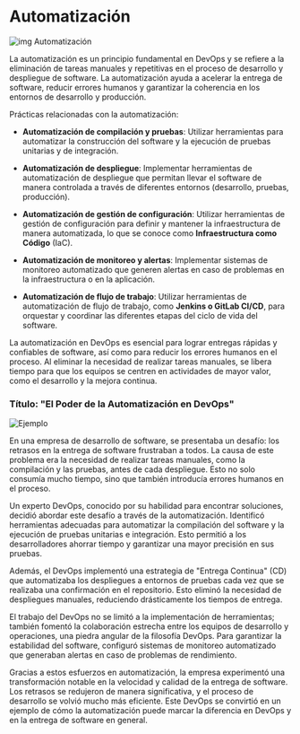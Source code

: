 # Automatización

![img Automatización](https://sentrio.io/wp-content/uploads/Herramientas-de-automatizacion-en-DevOps.jpg)

La automatización es un principio fundamental en DevOps y se refiere a la eliminación de tareas manuales y repetitivas en el proceso de desarrollo y despliegue de software. La automatización ayuda a acelerar la entrega de software, reducir errores humanos y garantizar la coherencia en los entornos de desarrollo y producción.

Prácticas relacionadas con la automatización:

* **Automatización de compilación y pruebas**: Utilizar herramientas para automatizar la construcción del software y la ejecución de pruebas unitarias y de integración.

* **Automatización de despliegue**: Implementar herramientas de automatización de despliegue que permitan llevar el software de manera controlada a través de diferentes entornos (desarrollo, pruebas, producción).

* **Automatización de gestión de configuración**: Utilizar herramientas de gestión de configuración para definir y mantener la infraestructura de manera automatizada, lo que se conoce como **Infraestructura como Código** (IaC).

* **Automatización de monitoreo y alertas**: Implementar sistemas de monitoreo automatizado que generen alertas en caso de problemas en la infraestructura o en la aplicación.

* **Automatización de flujo de trabajo**: Utilizar herramientas de automatización de flujo de trabajo, como **Jenkins o GitLab CI/CD**, para orquestar y coordinar las diferentes etapas del ciclo de vida del software.

La automatización en DevOps es esencial para lograr entregas rápidas y confiables de software, así como para reducir los errores humanos en el proceso. Al eliminar la necesidad de realizar tareas manuales, se libera tiempo para que los equipos se centren en actividades de mayor valor, como el desarrollo y la mejora continua.




### Título: "El Poder de la Automatización en DevOps"

![Ejemplo](https://assets.bitdegree.org/online-learning-platforms/storage/media/2018/11/DevOps-Interview-Questions-You-Need-to-Know-.jpg)

En una empresa de desarrollo de software, se presentaba un desafío: los retrasos en la entrega de software frustraban a todos. La causa de este problema era la necesidad de realizar tareas manuales, como la compilación y las pruebas, antes de cada despliegue. Esto no solo consumía mucho tiempo, sino que también introducía errores humanos en el proceso.

Un experto DevOps, conocido por su habilidad para encontrar soluciones, decidió abordar este desafío a través de la automatización. Identificó herramientas adecuadas para automatizar la compilación del software y la ejecución de pruebas unitarias e integración. Esto permitió a los desarrolladores ahorrar tiempo y garantizar una mayor precisión en sus pruebas.

Además, el DevOps implementó una estrategia de "Entrega Continua" (CD) que automatizaba los despliegues a entornos de pruebas cada vez que se realizaba una confirmación en el repositorio. Esto eliminó la necesidad de despliegues manuales, reduciendo drásticamente los tiempos de entrega.

El trabajo del DevOps no se limitó a la implementación de herramientas; también fomentó la colaboración estrecha entre los equipos de desarrollo y operaciones, una piedra angular de la filosofía DevOps. Para garantizar la estabilidad del software, configuró sistemas de monitoreo automatizado que generaban alertas en caso de problemas de rendimiento.

Gracias a estos esfuerzos en automatización, la empresa experimentó una transformación notable en la velocidad y calidad de la entrega de software. Los retrasos se redujeron de manera significativa, y el proceso de desarrollo se volvió mucho más eficiente. Este DevOps se convirtió en un ejemplo de cómo la automatización puede marcar la diferencia en DevOps y en la entrega de software en general.